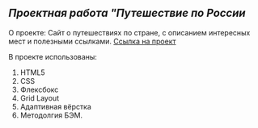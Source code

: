 **_Проектная работа "Путешествие по России_**
----------------------------------------------
О проекте:
Cайт о путешествиях по стране, с описанием интересных мест и полезными ссылками.
[Ссылка на проект](https://oleynikov-da.github.io/russian-travel/)

В проекте использованы:
1. HTML5
2. CSS
3. Флексбокс
4. Grid Layout
5. Адаптивная вёрстка
6. Методолгия БЭМ.

